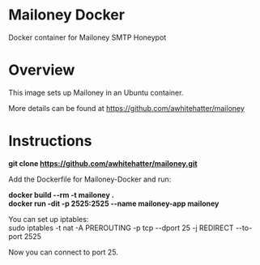 # Mailoney Docker
Docker container for Mailoney SMTP Honeypot

# Overview
This image sets up Mailoney in an Ubuntu container.

More details can be found at https://github.com/awhitehatter/mailoney

# Instructions

<b>git clone https://github.com/awhitehatter/mailoney.git</b>

Add the Dockerfile for Mailoney-Docker and run:

<b>docker build --rm -t mailoney .</b><br>
<b>docker run -dit -p 2525:2525 --name mailoney-app mailoney</b>

You can set up iptables:<br>
sudo iptables -t nat -A PREROUTING -p tcp --dport 25 -j REDIRECT --to-port 2525

Now you can connect to port 25.
